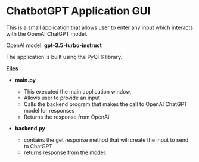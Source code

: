 # ChatbotGPT Application GUI

This is a small application that allows user to enter any input which interacts 
with the OpenAI ChatGPT model.

OpenAI model: **gpt-3.5-turbo-instruct** 

The application is built using the PyQT6 library.

**<u>Files</u>**

- **main.py**

  - This executed the main application window, 
  - Allows user to provide an input 
  - Calls the backend program that makes the call to OpenAI ChatGPT model for responses
  - Returns the response from OpenAi
- **backend.py**
  - contains the get response method that will create the input to send to ChatGPT
  - returns response from the model.

